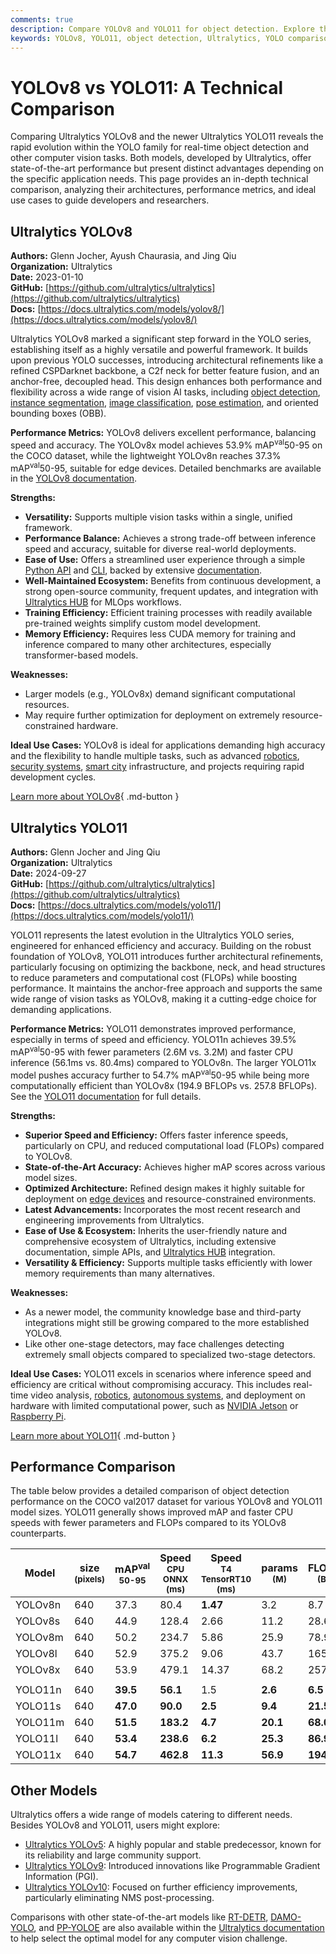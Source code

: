 ```yaml
---
comments: true
description: Compare YOLOv8 and YOLO11 for object detection. Explore their performance, architecture, and best-use cases to find the right model for your needs.
keywords: YOLOv8, YOLO11, object detection, Ultralytics, YOLO comparison, machine learning, computer vision, inference speed, model accuracy
---
```


# YOLOv8 vs YOLO11: A Technical Comparison

Comparing Ultralytics YOLOv8 and the newer Ultralytics YOLO11 reveals the rapid evolution within the YOLO family for real-time object detection and other computer vision tasks. Both models, developed by Ultralytics, offer state-of-the-art performance but present distinct advantages depending on the specific application needs. This page provides an in-depth technical comparison, analyzing their architectures, performance metrics, and ideal use cases to guide developers and researchers.

<script async src="https://cdn.jsdelivr.net/npm/chart.js"></script>
<script defer src="../../javascript/benchmark.js"></script>

<canvas id="modelComparisonChart" width="1024" height="400" active-models='["YOLOv8", "YOLO11"]'></canvas>

## Ultralytics YOLOv8

**Authors:** Glenn Jocher, Ayush Chaurasia, and Jing Qiu  
**Organization:** Ultralytics  
**Date:** 2023-01-10  
**GitHub:** [https://github.com/ultralytics/ultralytics](https://github.com/ultralytics/ultralytics)  
**Docs:** [https://docs.ultralytics.com/models/yolov8/](https://docs.ultralytics.com/models/yolov8/)

Ultralytics YOLOv8 marked a significant step forward in the YOLO series, establishing itself as a highly versatile and powerful framework. It builds upon previous YOLO successes, introducing architectural refinements like a refined CSPDarknet backbone, a C2f neck for better feature fusion, and an anchor-free, decoupled head. This design enhances both performance and flexibility across a wide range of vision AI tasks, including [object detection](https://docs.ultralytics.com/tasks/detect/), [instance segmentation](https://docs.ultralytics.com/tasks/segment/), [image classification](https://docs.ultralytics.com/tasks/classify/), [pose estimation](https://docs.ultralytics.com/tasks/pose/), and oriented bounding boxes (OBB).

**Performance Metrics:**
YOLOv8 delivers excellent performance, balancing speed and accuracy. The YOLOv8x model achieves 53.9% mAP<sup>val</sup>50-95 on the COCO dataset, while the lightweight YOLOv8n reaches 37.3% mAP<sup>val</sup>50-95, suitable for edge devices. Detailed benchmarks are available in the [YOLOv8 documentation](https://docs.ultralytics.com/models/yolov8/#performance-metrics).

**Strengths:**

- **Versatility:** Supports multiple vision tasks within a single, unified framework.
- **Performance Balance:** Achieves a strong trade-off between inference speed and accuracy, suitable for diverse real-world deployments.
- **Ease of Use:** Offers a streamlined user experience through a simple [Python API](https://docs.ultralytics.com/usage/python/) and [CLI](https://docs.ultralytics.com/usage/cli/), backed by extensive [documentation](https://docs.ultralytics.com/).
- **Well-Maintained Ecosystem:** Benefits from continuous development, a strong open-source community, frequent updates, and integration with [Ultralytics HUB](https://docs.ultralytics.com/hub/) for MLOps workflows.
- **Training Efficiency:** Efficient training processes with readily available pre-trained weights simplify custom model development.
- **Memory Efficiency:** Requires less CUDA memory for training and inference compared to many other architectures, especially transformer-based models.

**Weaknesses:**

- Larger models (e.g., YOLOv8x) demand significant computational resources.
- May require further optimization for deployment on extremely resource-constrained hardware.

**Ideal Use Cases:**
YOLOv8 is ideal for applications demanding high accuracy and the flexibility to handle multiple tasks, such as advanced [robotics](https://www.ultralytics.com/glossary/robotics), [security systems](https://www.ultralytics.com/blog/security-alarm-system-projects-with-ultralytics-yolov8), [smart city](https://www.ultralytics.com/blog/computer-vision-ai-in-smart-cities) infrastructure, and projects requiring rapid development cycles.

[Learn more about YOLOv8](https://docs.ultralytics.com/models/yolov8/){ .md-button }

## Ultralytics YOLO11

**Authors:** Glenn Jocher and Jing Qiu  
**Organization:** Ultralytics  
**Date:** 2024-09-27  
**GitHub:** [https://github.com/ultralytics/ultralytics](https://github.com/ultralytics/ultralytics)  
**Docs:** [https://docs.ultralytics.com/models/yolo11/](https://docs.ultralytics.com/models/yolo11/)

YOLO11 represents the latest evolution in the Ultralytics YOLO series, engineered for enhanced efficiency and accuracy. Building on the robust foundation of YOLOv8, YOLO11 introduces further architectural refinements, particularly focusing on optimizing the backbone, neck, and head structures to reduce parameters and computational cost (FLOPs) while boosting performance. It maintains the anchor-free approach and supports the same wide range of vision tasks as YOLOv8, making it a cutting-edge choice for demanding applications.

**Performance Metrics:**
YOLO11 demonstrates improved performance, especially in terms of speed and efficiency. YOLO11n achieves 39.5% mAP<sup>val</sup>50-95 with fewer parameters (2.6M vs. 3.2M) and faster CPU inference (56.1ms vs. 80.4ms) compared to YOLOv8n. The larger YOLO11x model pushes accuracy further to 54.7% mAP<sup>val</sup>50-95 while being more computationally efficient than YOLOv8x (194.9 BFLOPs vs. 257.8 BFLOPs). See the [YOLO11 documentation](https://docs.ultralytics.com/models/yolo11/#performance-metrics) for full details.

**Strengths:**

- **Superior Speed and Efficiency:** Offers faster inference speeds, particularly on CPU, and reduced computational load (FLOPs) compared to YOLOv8.
- **State-of-the-Art Accuracy:** Achieves higher mAP scores across various model sizes.
- **Optimized Architecture:** Refined design makes it highly suitable for deployment on [edge devices](https://www.ultralytics.com/glossary/edge-ai) and resource-constrained environments.
- **Latest Advancements:** Incorporates the most recent research and engineering improvements from Ultralytics.
- **Ease of Use & Ecosystem:** Inherits the user-friendly nature and comprehensive ecosystem of Ultralytics, including extensive documentation, simple APIs, and [Ultralytics HUB](https://docs.ultralytics.com/hub/) integration.
- **Versatility & Efficiency:** Supports multiple tasks efficiently with lower memory requirements than many alternatives.

**Weaknesses:**

- As a newer model, the community knowledge base and third-party integrations might still be growing compared to the more established YOLOv8.
- Like other one-stage detectors, may face challenges detecting extremely small objects compared to specialized two-stage detectors.

**Ideal Use Cases:**
YOLO11 excels in scenarios where inference speed and efficiency are critical without compromising accuracy. This includes real-time video analysis, [robotics](https://www.ultralytics.com/blog/integrating-computer-vision-in-robotics-with-ultalytics-yolo11), [autonomous systems](https://www.ultralytics.com/solutions/ai-in-automotive), and deployment on hardware with limited computational power, such as [NVIDIA Jetson](https://docs.ultralytics.com/guides/nvidia-jetson/) or [Raspberry Pi](https://docs.ultralytics.com/guides/raspberry-pi/).

[Learn more about YOLO11](https://docs.ultralytics.com/models/yolo11/){ .md-button }

## Performance Comparison

The table below provides a detailed comparison of object detection performance on the COCO val2017 dataset for various YOLOv8 and YOLO11 model sizes. YOLO11 generally shows improved mAP and faster CPU speeds with fewer parameters and FLOPs compared to its YOLOv8 counterparts.

| Model   | size<br><sup>(pixels) | mAP<sup>val<br>50-95 | Speed<br><sup>CPU ONNX<br>(ms) | Speed<br><sup>T4 TensorRT10<br>(ms) | params<br><sup>(M) | FLOPs<br><sup>(B) |
| ------- | --------------------- | -------------------- | ------------------------------ | ----------------------------------- | ------------------ | ----------------- |
| YOLOv8n | 640                   | 37.3                 | 80.4                           | **1.47**                            | 3.2                | 8.7               |
| YOLOv8s | 640                   | 44.9                 | 128.4                          | 2.66                                | 11.2               | 28.6              |
| YOLOv8m | 640                   | 50.2                 | 234.7                          | 5.86                                | 25.9               | 78.9              |
| YOLOv8l | 640                   | 52.9                 | 375.2                          | 9.06                                | 43.7               | 165.2             |
| YOLOv8x | 640                   | 53.9                 | 479.1                          | 14.37                               | 68.2               | 257.8             |
|         |                       |                      |                                |                                     |                    |                   |
| YOLO11n | 640                   | **39.5**             | **56.1**                       | 1.5                                 | **2.6**            | **6.5**           |
| YOLO11s | 640                   | **47.0**             | **90.0**                       | **2.5**                             | **9.4**            | **21.5**          |
| YOLO11m | 640                   | **51.5**             | **183.2**                      | **4.7**                             | **20.1**           | **68.0**          |
| YOLO11l | 640                   | **53.4**             | **238.6**                      | **6.2**                             | **25.3**           | **86.9**          |
| YOLO11x | 640                   | **54.7**             | **462.8**                      | **11.3**                            | **56.9**           | **194.9**         |

## Other Models

Ultralytics offers a wide range of models catering to different needs. Besides YOLOv8 and YOLO11, users might explore:

- [Ultralytics YOLOv5](https://docs.ultralytics.com/models/yolov5/): A highly popular and stable predecessor, known for its reliability and large community support.
- [Ultralytics YOLOv9](https://docs.ultralytics.com/models/yolov9/): Introduced innovations like Programmable Gradient Information (PGI).
- [Ultralytics YOLOv10](https://docs.ultralytics.com/models/yolov10/): Focused on further efficiency improvements, particularly eliminating NMS post-processing.

Comparisons with other state-of-the-art models like [RT-DETR](https://docs.ultralytics.com/models/rtdetr/), [DAMO-YOLO](https://docs.ultralytics.com/compare/damo-yolo-vs-yolov8/), and [PP-YOLOE](https://docs.ultralytics.com/compare/pp-yoloe-vs-yolov9/) are also available within the [Ultralytics documentation](https://docs.ultralytics.com/compare/) to help select the optimal model for any computer vision challenge.
